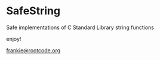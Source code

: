# SafeString

Safe implementations of C Standard Library string functions

enjoy!

frankie@rootcode.org
